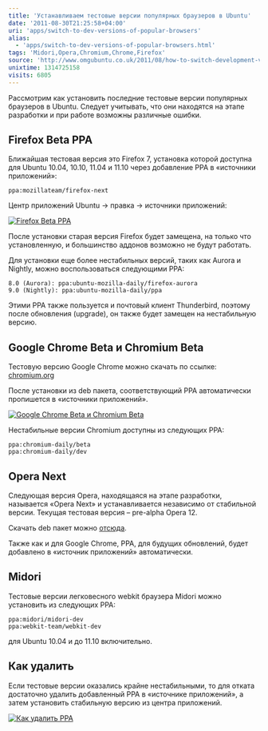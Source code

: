 ```yaml
---
title: 'Устанавливаем тестовые версии популярных браузеров в Ubuntu'
date: '2011-08-30T21:25:58+04:00'
uri: 'apps/switch-to-dev-versions-of-popular-browsers'
alias: 
  - 'apps/switch-to-dev-versions-of-popular-browsers.html'
tags: 'Midori,Opera,Chromium,Chrome,Firefox'
source: 'http://www.omgubuntu.co.uk/2011/08/how-to-switch-development-version-favourite-web-browser-ubuntu/'
unixtime: 1314725158
visits: 6805
---
```

Рассмотрим как установить последние тестовые версии популярных браузеров в Ubuntu. Следует учитывать, что они находятся на этапе разработки и при работе возможны различные ошибки.

## Firefox Beta PPA

Ближайшая тестовая версия это Firefox 7, установка которой доступна для Ubuntu 10.04, 10.10, 11.04 и 11.10 через добавление PPA в «источники приложений»:

```
ppa:mozillateam/firefox-next 
```

Центр приложений Ubuntu → правка → источники приложений:

[![Firefox Beta PPA](img/2011/08/30/21-00/usc-2-6097358268-o.jpg)](img/2011/08/30/21-00/usc-2-6097358268-o.jpg)

После установки старая версия Firefox будет замещена, на только что установленную, и большинство аддонов возможно не будут работать.

Для установки еще более нестабильных версий, таких как Aurora и Nightly, можно воспользоваться следующими PPA:

```
8.0 (Aurora): ppa:ubuntu-mozilla-daily/firefox-aurora 
9.0 (Nightly): ppa:ubuntu-mozilla-daily/ppa 
```

Этими PPA также пользуется и почтовый клиент Thunderbird, поэтому после обновления (upgrade), он также будет замещен на нестабильную версию.

## Google Chrome Beta и Chromium Beta

Тестовую версию Google Chrome можно скачать по ссылке: [chromium.org](http://www.chromium.org/getting-involved/dev-channel#TOC-Linux)

После установки из deb пакета, соответствующий PPA автоматически пропишется в «источники приложений».

[![Google Chrome Beta и Chromium Beta](img/2011/08/30/21-00/chrome-6096812579-o.jpg)](img/2011/08/30/21-00/chrome-6096812579-o.jpg)

Нестабильные версии Chromium доступны из следующих PPA:

```
ppa:chromium-daily/beta 
ppa:chromium-daily/dev 
```

## Opera Next

Следующая версия Opera, находящаяся на этапе разработки, называется «Opera Next» и устанавливается независимо от стабильной версии. Текущая тестовая версия – pre-alpha Opera 12.

Скачать deb пакет можно [отсюда](http://www.opera.com/browser/next/).

Также как и для Google Chrome, PPA, для будущих обновлений, будет добавлено в «источник приложений» автоматически.

## Midori

Тестовые версии легковесного webkit браузера Midori можно установить из следующих PPA:

```
ppa:midori/midori-dev 
ppa:webkit-team/webkit-dev 
```

для Ubuntu 10.04 и до 11.10 включительно.

## Как удалить

Если тестовые версии оказались крайне нестабильными, то для отката достаточно удалить добавленный PPA в «источнике приложений», а затем установить стабильную версию из центра приложений.

[![Как удалить PPA](img/2011/08/30/21-00/usc-1-6096814001-o.jpg)](img/2011/08/30/21-00/usc-1-6096814001-o.jpg)

